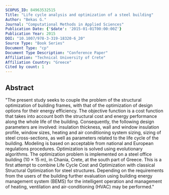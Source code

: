 ```yaml
---
SCOPUS_ID: 84963532515
Title: "Life cycle analysis and optimization of a steel building"
Author: "Bekas G."
Journal: "Computational Methods in Applied Sciences"
Publication Date: {'$date': '2015-01-01T00:00:00Z'}
Publication Year: 2015
DOI: "10.1007/978-3-319-18320-6_20"
Source Type: "Book Series"
Document Type: "cp"
Document Type Description: "Conference Paper"
Affiliation: "Technical University of Crete"
Affiliation Country: "Greece"
Cited by count: 1
---
```


## Abstract
"The present study seeks to couple the problem of the structural optimization of building frames, with that of the optimization of design options for their energy efficiency. The objective function is a cost function that takes into account both the structural cost and energy performance along the whole life of the building. Consequently, the following design parameters are involved: insulation thickness, wall and window insulation profile, window sizes, heating and air conditioning system sizing, sizing of steel cross-sections, as well as parameters related to the life cycle of the building. Modeling is based on acceptable from national and European regulations procedures. Optimization is solved using evolutionary algorithms. The optimization problem is implemented on a steel office building (10 × 15 m), in Chania, Crete, at the south part of Greece. This is a first attempt to combine Life Cycle Cost and Optimization with classical Structural Optimization for steel structures. Depending on the requirements from the users of the building further evaluation using building energy management system (BEMS) for the intelligent operation and management of heating, ventilation and air-conditioning (HVAC) may be performed."
